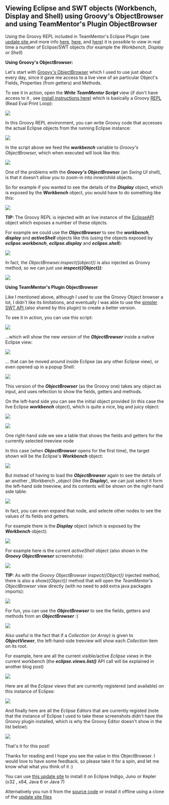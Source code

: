 ##  Viewing Eclipse and SWT objects (Workbench, Display and Shell) using Groovy's ObjectBrowser and using TeamMentor's Plugin ObjectBrowser

Using the Groovy REPL included in TeamMentor's Eclipse Plugin (see [update site ](http://eclipse-plugin-builder.azurewebsites.net/)and more info [here](http://blog.diniscruz.com/2014/01/eclipse-groovy-repl-open-teammentor.html), [here](http://blog.diniscruz.com/2013/12/installing-eclipse-plugin-builder.html), and [here](http://blog.diniscruz.com/2013/12/installing-eclipse-plugin-builder.html)) it is possible to view in real time a number of Eclipse/SWT objects (for example the _Workbench, Display or Shell_)  

**Using Groovy's ObjectBrowser:**  

Let's start with [Groovy's ObjectBrowser](http://groovy.codehaus.org/gapi/groovy/inspect/swingui/ObjectBrowser.html) which I used to use just about every day, since it gave me access to a live view of an particular Object's Fields, Properties (from getters) and Methods.  

To see it in action, open the **_Write TeamMentor Script_** view (if don't have access to it , see [install instructions here](http://blog.diniscruz.com/2013/12/installing-eclipse-plugin-builder.html)) which is basically a Groovy [REPL](http://blog.diniscruz.com/search/label/REPL) (Read Eval Print Loop):

![](images/Screen_Shot_2014-01-29_at_00_58_19.png)

In this Groovy REPL environment, you can write Groovy code that accesses the actual Eclipse objects from the running Eclipse instance:

![](images/Screen_Shot_2014-01-29_at_00_58_29.png)

In the script above we feed the **_workbench_** variable to _Groovy's ObjectBrowser,_ which when executed will look like this:

![](images/Screen_Shot_2014-01-29_at_00_58_55.png)

One of the problems with the **_Groovy's ObjectBrowser_** (an _Swing UI_ shell), is that it doesn't allow you to zoom-in into inner/child objects.

So for example if you wanted to see the details of the **_Display_** object, which is exposed by the **_Workbench_** object, you would have to do something like this:

![](images/Screen_Shot_2014-01-29_at_01_01_37.png)

**TIP:** The Groovy REPL is injected with an live instance of the [EclipseAPI](https://github.com/TeamMentor/TeamMentor_Eclipse_Plugin/blob/master/TeamMentor.Eclipse.PlugIn.Fortify/src/tm/eclipse/api/EclipseAPI.java) object which exposes a number of these objects.

For example we could use the **_ObjectBrowser_** to see the **_workbench_**, **_display_** and **_activeShell_** objects like this (using the objects exposed by **_eclipse.workbench_**, **_eclipse.display_** and **_eclipse.shell_**):

![](images/Screen_Shot_2014-01-29_at_01_15_23.png)

In fact, the _ObjectBrowser.inspect({object})_ is also injected as Groovy method, so we can just use **_inspect({Object})_**:

![](images/Screen_Shot_2014-01-29_at_01_16_16.png)

**Using TeamMentor's Plugin ObjectBrowser**  

Like I mentioned above, although I used to use the Groovy Object browser a lot, I didn't like its limitations, and eventually I was able to use the [simpler SWT API ](https://github.com/TeamMentor/TeamMentor_Eclipse_Plugin/tree/master/TeamMentor.Eclipse.PlugIn.Fortify/src/tm/eclipse)(also shared by this plugin) to create a better version.

To see it in action, you can use this script:

![](images/Screen_Shot_2014-01-29_at_01_25_47.png)

...which will show the new version of the _**ObjectBrowser**_ inside a native Eclipse view:

![](images/Screen_Shot_2014-01-29_at_01_24_49.png)

... that can be moved around inside Eclipse (as any other Eclipse view), or even opened up in a popup Shell:

![](images/Screen_Shot_2014-01-29_at_01_25_06.png)

This version of the **_ObjectBrowser_** (as the Groovy one) takes any object as input, and uses refection to show the fields, getters and methods.

On the left-hand side you can see the initial object provided (in this case the live Eclipse **_workbench_** object), which is quite a nice, big and juicy object:

![](images/Screen_Shot_2014-01-29_at_01_28_43.png)

![](images/Screen_Shot_2014-01-29_at_01_29_06.png)

One right-hand side we see a table that shows the fields and getters for the currently selected treeview node

In this case (when **_ObjectBrowser_** opens for the first time), the target shown will be the Eclipse's **_Workbench_** object:

![](images/Screen_Shot_2014-01-29_at_01_32_46.png)

But instead of having to load the **_ObjectBrowser_** again to see the details of an another _Workbench _object (like the **_Display_**), we can just select it form the left-hand side treeview, and its contents will be shown on the right-hand side table:

![](images/Screen_Shot_2014-01-29_at_01_32_59.png)

In fact, you can even expand that node, and selecte other nodes to see the values of its fields and getters.

For example there is the **_Display_** object (which is exposed by the **_Workbench_** object):

![](images/Screen_Shot_2014-01-29_at_01_33_24.png)

For example here is the current _activeShell_ object (also shown in the **_Groovy ObjectBrowser_** screenshots):

![](images/Screen_Shot_2014-01-29_at_01_34_09.png)

**TIP:** As with the _Groovy ObjectBrowser_ _inspect({Object})_ injected method, there is also a _show({Object})_ method that will open the _TeamMentor's ObjectBrowser_ view directly (with no need to add extra java packages imports):

![](images/Screen_Shot_2014-01-29_at_01_39_11.png)

For fun, you can use the **_ObjectBrowser_** to see the fields, getters and methods from an **_ObjectBrowser_** :)

![](images/Screen_Shot_2014-01-29_at_01_39_33.png)

Also useful is the fact that if a _Collection_ (or _Array_) is given to **_ObjectViewer_**, the left-hand-side treeview will show each _Collection_ item on its root.

For example, here are all the current visible/active _Eclipse views_ in the current workbench (the **_eclipse.views.list()_** API call will be explained in another blog post)

![](images/Screen_Shot_2014-01-29_at_01_40_17.png)

 Here are all the _Eclipse views_ that are currently registered (and available) on this instance of Eclipse:

![](images/Screen_Shot_2014-01-29_at_01_40_46.png)

And finally here are all the _Eclipse Editors_ that are currently registed (note that the instance of Eclipse I used to take these screenshots didn't have the Groovy plugin installed, which is why the Groovy Editor doesn't show in the list below):

![](images/Screen_Shot_2014-01-29_at_01_41_36.png)

That's it for this post!

Thanks for reading and I hope you see the value in this ObjectBrowser. I would love to have some feedback, so please take it for a spin, and let me know what what you think of it :)

You can use [this update site](http://eclipse-plugin-builder.azurewebsites.net/) to install it on Eclipse Indigo, Juno or Kepler (x32 , x64, Java 6 or Java 7)

Alternatively you run it from the [source code](https://github.com/TeamMentor/TeamMentor_Eclipse_Plugin) or install it offline using a clone of the [update site files](https://github.com/TeamMentor/TeamMentor_Eclipse_Plugin_Deploy)

